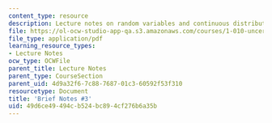 ```yaml
---
content_type: resource
description: Lecture notes on random variables and continuous distributions.
file: https://ol-ocw-studio-app-qa.s3.amazonaws.com/courses/1-010-uncertainty-in-engineering-fall-2008/49d6ce49494cb524bc894cf276b6a35b_notes_03.pdf
file_type: application/pdf
learning_resource_types:
- Lecture Notes
ocw_type: OCWFile
parent_title: Lecture Notes
parent_type: CourseSection
parent_uid: 4d9a32f6-7c88-7687-01c3-60592f53f310
resourcetype: Document
title: 'Brief Notes #3'
uid: 49d6ce49-494c-b524-bc89-4cf276b6a35b
---
```

